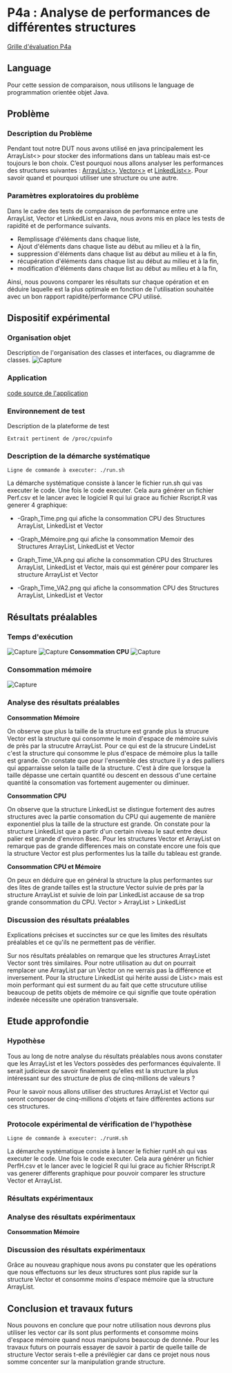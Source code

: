 # P4a : Analyse de performances de différentes structures

[Grille d'évaluation P4a](Evaluation.md)

## Language

Pour cette session de comparaison, nous utilisons le language de programmation orientée objet Java.

## Problème

### Description du Problème

Pendant tout notre DUT nous avons utilisé en java principalement les ArrayList<> pour stocker des informations dans un tableau mais est-ce toujours le bon choix. C’est pourquoi nous allons analyser les performances des structures suivantes : [ArrayList<>](https://docs.oracle.com/javase/7/docs/api/java/util/ArrayList.html), [Vector<>](https://docs.oracle.com/javase/7/docs/api/java/util/Vector.html) et [LinkedList<>](https://docs.oracle.com/javase/7/docs/api/java/util/LinkedList.html). Pour savoir quand et pourquoi utiliser une structure ou une autre.

### Paramètres exploratoires du problème

Dans le cadre des tests de comparaison de performance entre une ArrayList, Vector et LinkedList en Java, nous avons mis en place les tests de rapidité et de performance suivants.

- Remplissage d'éléments dans chaque liste,
- Ajout d'éléments dans chaque liste au début au milieu et à la fin,
- suppression d'éléments dans chaque list au début au milieu et à la fin,
- récupération d'éléments dans chaque list au début au milieu et à la fin,
- modification d'éléments dans chaque list au début au milieu et à la fin,


Ainsi, nous pouvons comparer les résultats sur chaque opération et en déduire laquelle est la plus optimale en fonction de l'utilisation souhaitée avec un bon rapport rapidité/performance CPU utilisé.

## Dispositif expérimental

### Organisation objet

Description de l'organisation des classes et interfaces, ou diagramme de classes.
![Capture](/uploads/8071ae9b0fe4cbe36e4b83c36a1d3604/Capture.PNG)


### Application

[code source de l'application](https://git.unistra.fr/iledig/P4a/-/tree/master/program)


### Environnement de test

Description de la plateforme de test
```
Extrait pertinent de /proc/cpuinfo
```

### Description de la démarche systématique

```
Ligne de commande à executer: ./run.sh
```

La démarche systématique consiste à lancer le fichier run.sh qui vas executer le code. Une fois le code executer. Cela aura générer un fichier Perf.csv et le lancer avec le logiciel R qui lui grace au fichier Rscript.R vas generer 4 graphique: 

- -Graph_Time.png qui afiche la consommation CPU des Structures ArrayList, LinkedList et Vector

- -Graph_Mémoire.png  qui afiche la consommation Memoir des Structures ArrayList, LinkedList et Vector

- Graph_Time_VA.png  qui afiche la consommation CPU des Structures ArrayList, LinkedList et Vector, mais qui est générer pour comparer les structure ArrayList et Vector

- -Graph_Time_VA2.png  qui afiche la consommation CPU des Structures ArrayList, LinkedList et Vector




## Résultats préalables

### Temps d'exécution

![Capture](https://cdn.discordapp.com/attachments/784035216964059136/823135679135350784/Graph_Time.png)
![Capture](https://cdn.discordapp.com/attachments/784035216964059136/823135696734650408/Graph_Time_VA2.png)
**Consommation CPU**
![Capture](https://cdn.discordapp.com/attachments/784035216964059136/823135705214746654/Graph_Time_VA.png)

### Consommation mémoire

![Capture](https://cdn.discordapp.com/attachments/784035216964059136/823135684671963166/Graph_Memoire.png)

### Analyse des résultats préalables

**Consommation Mémoire**

On observe que plus la taille de la structure est grande plus la strucure Vector est la structure qui consomme le moin d'espace de mémoire suivis de près par la strucutre ArrayList. Pour ce qui est de la strucure LindeList c'est la structure qui consomme le plus d'espace de mémoire plus la taille est grande. On constate que pour l'ensemble des structure il y a des palliers qui apparraisse selon la taille de la structure. C'est à dire que lorsque la taille dépasse une certain quantité ou descent en dessous d'une certaine quantité la consomation vas fortement augementer ou diminuer.

**Consommation CPU**

On observe que la structure LinkedList se distingue fortement des autres structures avec la partie consomation du CPU qui augemente de manière exponentiel plus la taille de la structure est grande. On constate pour la structure LinkedList que a partir d'un certain niveau le saut entre deux palier est grande d'environ 8sec. Pour les structures Vector et ArrayList on remarque pas de grande differences mais on constate encore une fois que la structure Vector est plus performentes lus la taille du tableau est grande.

**Consommation CPU et Mémoire**

On peux en déduire que en général la structure la plus performantes sur des lites de grande tailles est la structure Vector suivie de près par la structure ArrayList et suivie de loin par LinkedList accause de sa trop grande consommation du CPU.
Vector > ArrayList > LinkedList

### Discussion des résultats préalables

Explications précises et succinctes sur ce que les limites des résultats
préalables et ce qu'ils ne permettent pas de vérifier.

Sur nos résultats préalables on remarque que les structures ArrayListet Vector sont très similaires.
Pour notre utilisation au dut on pourrait remplacer une ArrayList par un Vector on ne verrais pas la différence et inversement.
Pour la structure LinkedList qui hérite aussi de List<> mais est moin performant qui est surment du au fait que cette strucuture utilise beaucoup de petits objets de mémoire ce qui signifie que toute opération indexée nécessite une opération transversale.

## Etude approfondie

### Hypothèse

Tous au long de notre analyse du résultats préalables nous avons constater que les ArrayList et les Vectors possèdes des performances équivalente. Il serait judicieux de savoir finalement qu'elles est la structure la plus intéressant sur des structure de plus de cinq-millions de valeurs ?

Pour le savoir nous allons utiliser des structures ArrayList et Vector qui seront composer de cinq-millions d'objets et faire différentes actions sur ces structures.

### Protocole expérimental de vérification de l'hypothèse

```
Ligne de commande à executer: ./runH.sh
```
La démarche systématique consiste à lancer le fichier runH.sh qui vas executer le code. Une fois le code executer. Cela aura générer un fichier PerfH.csv et le lancer avec le logiciel R qui lui grace au fichier RHscript.R vas generer differents graphique pour pouvoir comparer les structure Vector et ArrayList.

### Résultats expérimentaux

### Analyse des résultats expérimentaux
**Consommation Mémoire**


### Discussion des résultats expérimentaux

Grâce au nouveau graphique nous avons pu constater que les opérations que nous effectuons sur les deux structures sont plus rapide sur la structure Vector et consomme moins d'espace mémoire que la structure ArrayList.
## Conclusion et travaux futurs

Nous pouvons en conclure que pour notre utilisation nous devrons plus utiliser les vector car ils sont plus performents et consomme moins d'espace mémoire quand nous manipulons beaucoup de donnée. Pour les travaux futurs on pourrais essayer de savoir à partir de quelle taille de structure Vector serais t-elle a prévilégier car dans ce projet nous nous somme concenter sur la manipulation grande structure.
